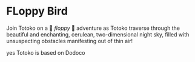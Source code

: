 # FLoppy Bird

Join Totoko on a 💫 _floppy_ 💫 adventure as Totoko traverse through the beautiful and enchanting, cerulean, two-dimensional night sky, filled with unsuspecting obstacles manifesting out of thin air!

yes Totoko is based on Dodoco
